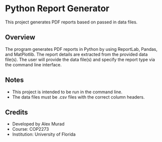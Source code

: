 # Python Report Generator
This project generates PDF reports based on passed in data files.

## Overview
The program generates PDF reports in Python by using ReportLab, Pandas, and MatPlotlib. The report details are extracted from the provided data file(s). The user will provide the data file(s) and specify the report type via the command line interface.

## Notes
- This project is intended to be run in the command line.
- The data files must be .csv files with the correct column headers.

## Credits

- Developed by Alex Murad
- Course: COP2273
- Institution: University of Florida

